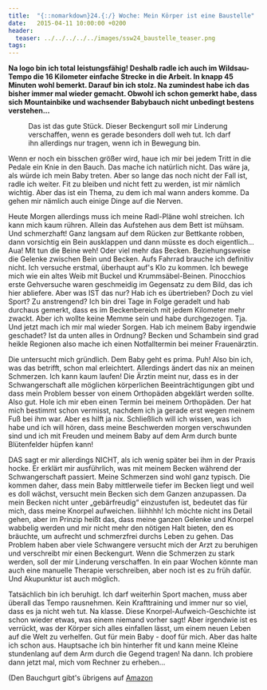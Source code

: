 ```yaml
---
title:  "{::nomarkdown}24.{:/} Woche: Mein Körper ist eine Baustelle"
date:   2015-04-11 10:00:00 +0200
header:
  teaser: ../../../../../images/ssw24_baustelle_teaser.png
tags:
---
```

**Na logo bin ich total leistungsfähig! Deshalb radle ich auch im Wildsau-Tempo die 16 Kilometer einfache Strecke in die Arbeit. In knapp 45 Minuten wohl bemerkt. Darauf bin ich stolz. Na zumindest habe ich das bisher immer mal wieder gemacht. Obwohl ich schon gemerkt habe, dass sich Mountainbike und wachsender Babybauch nicht unbedingt bestens verstehen...**

<figure>
  <img src="../../../../../images/ssw24_baustelle.jpg" alt="">
  <figcaption>Das ist das gute Stück. Dieser Beckengurt soll mir Linderung verschaffen, wenn es gerade besonders doll weh tut. Ich darf ihn allerdings nur tragen, wenn ich in Bewegung bin.</figcaption>
</figure>

Wenn er noch ein bisschen größer wird, haue ich mir bei jedem Tritt in die Pedale ein Knie in den Bauch. Das mache ich natürlich nicht. Das wäre ja, als würde ich mein Baby treten. Aber so lange das noch nicht der Fall ist, radle ich weiter. Fit zu bleiben und nicht fett zu werden, ist mir nämlich wichtig. Aber das ist ein Thema, zu dem ich mal wann anders komme. Da gehen mir nämlich auch einige Dinge auf die Nerven.

Heute Morgen allerdings muss ich meine Radl-Pläne wohl streichen. Ich kann mich kaum rühren. Allein das Aufstehen aus dem Bett ist mühsam. Und schmerzhaft! Ganz langsam auf dem Rücken zur Bettkante robben, dann vorsichtig ein Bein ausklappen und dann müsste es doch eigentlich… Aua! Mit tun die Beine weh! Oder viel mehr das Becken. Beziehungsweise die Gelenke zwischen Bein und Becken. Aufs Fahrrad brauche ich definitiv nicht. Ich versuche erstmal, überhaupt auf's Klo zu kommen. Ich bewege mich wie ein altes Weib mit Buckel und Krummsäbel-Beinen. Pinocchios erste Gehversuche waren geschmeidig im Gegensatz zu dem Bild, das ich hier abliefere. Aber was IST das nur? Hab ich es übertrieben? Doch zu viel Sport? Zu anstrengend? Ich bin drei Tage in Folge geradelt und hab durchaus gemerkt, dass es im Beckenbereich mit jedem Kilometer mehr zwackt. Aber ich wollte keine Memme sein und habe durchgezogen. Tja. Und jetzt mach ich mir mal wieder Sorgen. Hab ich meinem Baby irgendwie geschadet? Ist da unten alles in Ordnung? Becken und Schambein sind grad heikle Regionen also mache ich einen Notfalltermin bei meiner Frauenärztin.

Die untersucht mich gründlich. Dem Baby geht es prima. Puh! Also bin ich, was das betrifft, schon mal erleichtert. Allerdings ändert das nix an meinen Schmerzen. Ich kann kaum laufen! Die Ärztin meint nur, dass es in der Schwangerschaft alle möglichen körperlichen Beeinträchtigungen gibt und dass mein Problem besser von einem Orthopäden abgeklärt werden sollte. Also gut. Hole ich mir eben einen Termin bei meinem Orthopäden. Der hat mich bestimmt schon vermisst, nachdem ich ja gerade erst wegen meinem Fuß bei ihm war. Aber es hilft ja nix. Schließlich will ich wissen, was ich habe und ich will hören, dass meine Beschwerden morgen verschwunden sind und ich mit Freuden und meinem Baby auf dem Arm durch bunte Blütenfelder hüpfen kann!

DAS sagt er mir allerdings NICHT, als ich wenig später bei ihm in der Praxis hocke. Er erklärt mir ausführlich, was mit meinem Becken während der Schwangerschaft passiert. Meine Schmerzen sind wohl ganz typisch. Die kommen daher, dass mein Baby mittlerweile tiefer im Becken liegt und weil es doll wächst, versucht mein Becken sich dem Ganzen anzupassen. Da mein Becken nicht unter „gebärfreudig“ einzustufen ist, bedeutet das für mich, dass meine Knorpel aufweichen. Iiiihhhh! Ich möchte nicht ins Detail gehen, aber im Prinzip heißt das, dass meine ganzen Gelenke und Knorpel wabbelig werden und mir nicht mehr den nötigen Halt bieten, den es bräuchte, um aufrecht und schmerzfrei durchs Leben zu gehen. Das Problem haben aber viele Schwangere versucht mich der Arzt zu beruhigen und verschreibt mir einen Beckengurt. Wenn die Schmerzen zu stark werden, soll der mir Linderung verschaffen. In ein paar Wochen könnte man auch eine manuelle Therapie verschreiben, aber noch ist es zu früh dafür. Und Akupunktur ist auch möglich.

Tatsächlich bin ich beruhigt. Ich darf weiterhin Sport machen, muss aber überall das Tempo rausnehmen. Kein Krafttraining und immer nur so viel, dass es ja nicht weh tut. Na klasse. Diese Knorpel-Aufweich-Geschichte ist schon wieder etwas, was einem niemand vorher sagt! Aber irgendwie ist es verrückt, was der Körper sich alles einfallen lässt, um einem neuen Leben auf die Welt zu verhelfen. Gut für mein Baby - doof für mich. Aber das halte ich schon aus. Hauptsache ich bin hinterher fit und kann meine Kleine stundenlang auf dem Arm durch die Gegend tragen! Na dann. Ich probiere dann jetzt mal, mich vom Rechner zu erheben…

(Den Bauchgurt gibt's übrigens auf [Amazon](http://www.amazon.de/gp/product/B00MTZSEK2/ref=as_li_tl?ie=UTF8&camp=1638&creative=6742&creativeASIN=B00MTZSEK2&linkCode=as2&tag=anbaandediofh-21)
